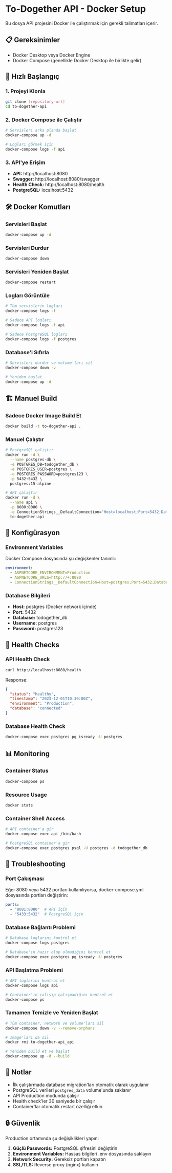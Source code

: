 # To-Dogether API - Docker Setup

Bu dosya API projesini Docker ile çalıştırmak için gerekli talimatları içerir.

## 📋 Gereksinimler

- Docker Desktop veya Docker Engine
- Docker Compose (genellikle Docker Desktop ile birlikte gelir)

## 🚀 Hızlı Başlangıç

### 1. Projeyi Klonla
```bash
git clone [repository-url]
cd to-dogether-api
```

### 2. Docker Compose ile Çalıştır
```bash
# Servisleri arka planda başlat
docker-compose up -d

# Logları görmek için
docker-compose logs -f api
```

### 3. API'ye Erişim
- **API:** http://localhost:8080
- **Swagger:** http://localhost:8080/swagger
- **Health Check:** http://localhost:8080/health
- **PostgreSQL:** localhost:5432

## 🛠 Docker Komutları

### Servisleri Başlat
```bash
docker-compose up -d
```

### Servisleri Durdur
```bash
docker-compose down
```

### Servisleri Yeniden Başlat
```bash
docker-compose restart
```

### Logları Görüntüle
```bash
# Tüm servislerin logları
docker-compose logs -f

# Sadece API logları
docker-compose logs -f api

# Sadece PostgreSQL logları
docker-compose logs -f postgres
```

### Database'i Sıfırla
```bash
# Servisleri durdur ve volume'ları sil
docker-compose down -v

# Yeniden başlat
docker-compose up -d
```

## 🏗 Manuel Build

### Sadece Docker Image Build Et
```bash
docker build -t to-dogether-api .
```

### Manuel Çalıştır
```bash
# PostgreSQL çalıştır
docker run -d \
  --name postgres-db \
  -e POSTGRES_DB=todogether_db \
  -e POSTGRES_USER=postgres \
  -e POSTGRES_PASSWORD=postgres123 \
  -p 5432:5432 \
  postgres:15-alpine

# API çalıştır
docker run -d \
  --name api \
  -p 8080:8080 \
  -e ConnectionStrings__DefaultConnection="Host=localhost;Port=5432;Database=todogether_db;Username=postgres;Password=postgres123;" \
  to-dogether-api
```

## 🔧 Konfigürasyon

### Environment Variables
Docker Compose dosyasında şu değişkenler tanımlı:

```yaml
environment:
  - ASPNETCORE_ENVIRONMENT=Production
  - ASPNETCORE_URLS=http://+:8080
  - ConnectionStrings__DefaultConnection=Host=postgres;Port=5432;Database=todogether_db;Username=postgres;Password=postgres123;
```

### Database Bilgileri
- **Host:** postgres (Docker network içinde)
- **Port:** 5432
- **Database:** todogether_db
- **Username:** postgres
- **Password:** postgres123

## 🏥 Health Checks

### API Health Check
```bash
curl http://localhost:8080/health
```

Response:
```json
{
  "status": "healthy",
  "timestamp": "2023-12-01T10:30:00Z",
  "environment": "Production",
  "database": "connected"
}
```

### Database Health Check
```bash
docker-compose exec postgres pg_isready -U postgres
```

## 📊 Monitoring

### Container Status
```bash
docker-compose ps
```

### Resource Usage
```bash
docker stats
```

### Container Shell Access
```bash
# API container'a gir
docker-compose exec api /bin/bash

# PostgreSQL container'a gir
docker-compose exec postgres psql -U postgres -d todogether_db
```

## 🐛 Troubleshooting

### Port Çakışması
Eğer 8080 veya 5432 portları kullanılıyorsa, docker-compose.yml dosyasında portları değiştirin:

```yaml
ports:
  - "8081:8080"  # API için
  - "5433:5432"  # PostgreSQL için
```

### Database Bağlantı Problemi
```bash
# Database loglarını kontrol et
docker-compose logs postgres

# Database'in hazır olup olmadığını kontrol et
docker-compose exec postgres pg_isready -U postgres
```

### API Başlatma Problemi
```bash
# API loglarını kontrol et
docker-compose logs api

# Container'ın çalışıp çalışmadığını kontrol et
docker-compose ps
```

### Tamamen Temizle ve Yeniden Başlat
```bash
# Tüm container, network ve volume'ları sil
docker-compose down -v --remove-orphans

# Image'ları da sil
docker rmi to-dogether-api_api

# Yeniden build et ve başlat
docker-compose up -d --build
```

## 📝 Notlar

- İlk çalıştırmada database migration'ları otomatik olarak uygulanır
- PostgreSQL verileri `postgres_data` volume'unda saklanır
- API Production modunda çalışır
- Health check'ler 30 saniyede bir çalışır
- Container'lar otomatik restart özelliği etkin

## 🔒 Güvenlik

Production ortamında şu değişiklikleri yapın:

1. **Güçlü Passwords:** PostgreSQL şifresini değiştirin
2. **Environment Variables:** Hassas bilgileri .env dosyasında saklayın
3. **Network Security:** Gereksiz portları kapatın
4. **SSL/TLS:** Reverse proxy (nginx) kullanın 